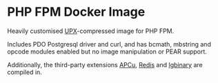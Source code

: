 # PHP FPM Docker Image

Heavily customised [UPX](https://upx.github.io)-compressed image for PHP FPM.

Includes PDO Postgresql driver and curl, and has bcmath, mbstring and opcode modules enabled but no image manipulation or PEAR support.

Additionally, the third-party extensions [APCu](https://github.com/krakjoe/apcu), [Redis](https://github.com/phpredis/phpredis) and [Igbinary](https://github.com/igbinary/igbinary) are compiled in.